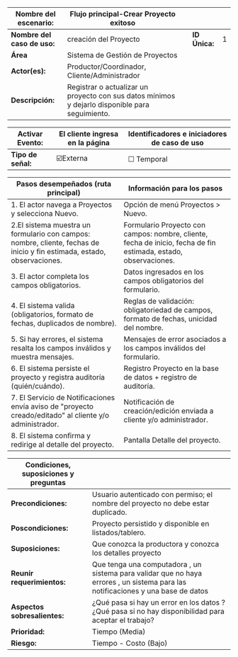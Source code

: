 | **Nombre del escenario:**|Flujo principal-Crear Proyecto exitoso | | | |
|---|---|---|---|---|
| **Nombre del caso de uso:** | creación del Proyecto   | | **ID Única:** | 1 |
| **Área** |Sistema de Gestión de Proyectos| | | |
| **Actor(es):** | Productor/Coordinador, Cliente/Administrador | | | |
| **Descripción:** |  Registrar o actualizar un proyecto con sus datos mínimos y dejarlo disponible para seguimiento.| | | |

| **Activar Evento:** | El cliente ingresa en la página | **Identificadores e iniciadores de caso de uso** |
|---|---|---|
| **Tipo de señal:** | ☑️Externa | ☐ Temporal | |
 
| **Pasos desempeñados (ruta principal)** | **Información para los pasos** |
|---|---|
| 1. El actor navega a Proyectos y selecciona Nuevo. |Opción de menú Proyectos > Nuevo. | 
| 2.El sistema muestra un formulario con campos: nombre, cliente, fechas de inicio y fin estimada, estado, observaciones. | Formulario Proyecto  con campos: nombre, cliente, fecha de inicio, fecha de fin estimada, estado, observaciones. |
| 3.  El actor completa los campos obligatorios. | Datos ingresados en los campos obligatorios del formulario. |
| 4.  El sistema valida (obligatorios, formato de fechas, duplicados de nombre).  | Reglas de validación: obligatoriedad de campos, formato de fechas, unicidad del nombre.|
| 5.  Si hay errores, el sistema resalta los campos inválidos y muestra mensajes. | Mensajes de error asociados a los campos inválidos del formulario. |
| 6. El sistema persiste el proyecto y registra auditoría (quién/cuándo).|Registro Proyecto en la base de datos + registro de auditoría.  |
| 7. El Servicio de Notificaciones envía aviso de "proyecto creado/editado" al cliente y/o administrador.|Notificación de creación/edición enviada a cliente y/o administrador.  |
| 8. El sistema confirma y redirige al detalle del proyecto.|Pantalla Detalle del proyecto.  |

| **Condiciones, suposiciones y preguntas** | |
|---|---|
| **Precondiciones:** | Usuario autenticado con permiso; el nombre del proyecto no debe estar duplicado. |
| **Poscondiciones:** | Proyecto persistido y disponible en listados/tablero. |
| **Suposiciones:** | Que conozca la productora y conozca los detalles proyecto   |
| **Reunir requerimientos:** | Que tenga una computadora , un sistema para validar que no haya errores , un sistema para las notificaciones y una base de datos |
| **Aspectos sobresalientes:** | ¿Qué pasa si hay un error en los datos ? ¿Qué pasa si no hay disponibilidad para aceptar el trabajo?|
| **Prioridad:** | Tiempo  (Media)  | 
| **Riesgo:** | Tiempo - Costo (Bajo) |

 